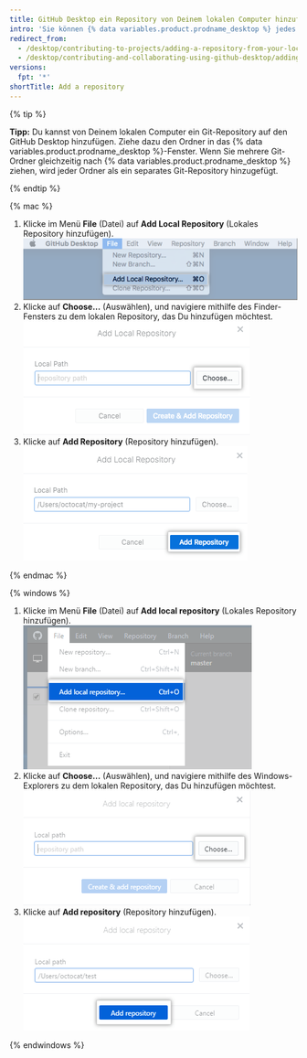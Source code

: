 ```yaml
---
title: GitHub Desktop ein Repository von Deinem lokalen Computer hinzufügen
intro: 'Sie können {% data variables.product.prodname_desktop %} jedes beliebige Git-Repository hinzufügen, selbst wenn es sich nicht um ein {% data variables.product.prodname_dotcom %}-Repository handelt.'
redirect_from:
  - /desktop/contributing-to-projects/adding-a-repository-from-your-local-computer-to-github-desktop
  - /desktop/contributing-and-collaborating-using-github-desktop/adding-a-repository-from-your-local-computer-to-github-desktop
versions:
  fpt: '*'
shortTitle: Add a repository
---
```


{% tip %}

**Tipp:** Du kannst von Deinem lokalen Computer ein Git-Repository auf den GitHub Desktop hinzufügen. Ziehe dazu den Ordner in das {% data variables.product.prodname_desktop %}-Fenster. Wenn Sie mehrere Git-Ordner gleichzeitig nach {% data variables.product.prodname_desktop %} ziehen, wird jeder Ordner als ein separates Git-Repository hinzugefügt.

{% endtip %}

{% mac %}

1. Klicke im Menü **File** (Datei) auf **Add Local Repository** (Lokales Repository hinzufügen). ![Menüoption „Add Local Repository“ (Lokales Repository hinzufügen)](/assets/images/help/desktop/add-local-repository-mac.png)
2. Klicke auf **Choose...** (Auswählen), und navigiere mithilfe des Finder-Fensters zu dem lokalen Repository, das Du hinzufügen möchtest. ![Das Feld „Local Path“ (Lokaler Pfad) in der Mac-App](/assets/images/help/desktop/add-repo-choose-button-mac.png)
4. Klicke auf **Add Repository** (Repository hinzufügen). ![Die Schaltfläche „Add repository“ (Repository hinzufügen) in der Mac-App](/assets/images/help/desktop/add-repository-button-mac.png)

{% endmac %}

{% windows %}

1. Klicke im Menü **File** (Datei) auf **Add local repository** (Lokales Repository hinzufügen). ![Menüoption „Add Local Repository“ (Lokales Repository hinzufügen)](/assets/images/help/desktop/add-local-repository-windows.png)
2. Klicke auf **Choose...** (Auswählen), und navigiere mithilfe des Windows-Explorers zu dem lokalen Repository, das Du hinzufügen möchtest. ![Das Feld „Local Path“ (Lokaler Pfad) in der Windows-App](/assets/images/help/desktop/add-repo-choose-button-win.png)
4. Klicke auf **Add repository** (Repository hinzufügen). ![Die Schaltfläche „Add repository“ (Repository hinzufügen) in der Windows-App](/assets/images/help/desktop/add-repository-button-windows.png)

{% endwindows %}
